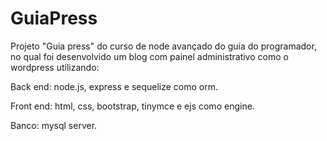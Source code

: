 # GuiaPress

Projeto "Guia press" do curso de node avançado do guia do programador, no qual foi desenvolvido um blog com painel administrativo como o wordpress utilizando:

Back end: node.js, express e sequelize como orm. 

Front end: html, css, bootstrap, tinymce e ejs como engine. 

Banco: mysql server.
